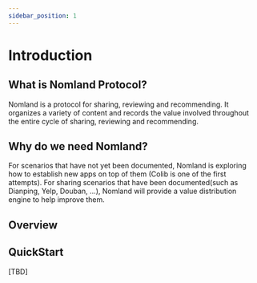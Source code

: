 ```yaml
---
sidebar_position: 1
---
```


# Introduction

## What is Nomland Protocol?

Nomland is a protocol for sharing, reviewing and recommending. It organizes a variety of content and records the value involved throughout the entire cycle of sharing, reviewing and recommending.

## Why do we need Nomland?

For scenarios that have not yet been documented, Nomland is exploring how to establish new apps on top of them (Colib is one of the first attempts). For sharing scenarios that have been documented(such as Dianping, Yelp, Douban, …), Nomland will provide a value distribution engine to help improve them.

## Overview


## QuickStart

[TBD]

